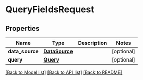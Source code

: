 # QueryFieldsRequest

## Properties
Name | Type | Description | Notes
------------ | ------------- | ------------- | -------------
**data_source** | [**DataSource**](DataSource.md) |  | [optional] 
**query** | [**Query**](Query.md) |  | [optional] 

[[Back to Model list]](../README.md#documentation-for-models) [[Back to API list]](../README.md#documentation-for-api-endpoints) [[Back to README]](../README.md)


